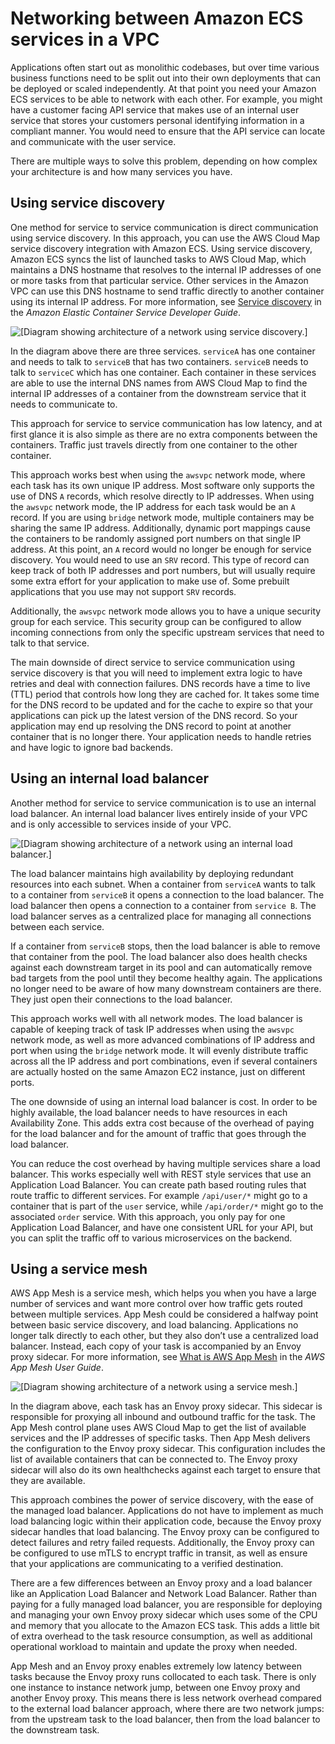 # Networking between Amazon ECS services in a VPC<a name="networking-connecting-services"></a>

Applications often start out as monolithic codebases, but over time various business functions need to be split out into their own deployments that can be deployed or scaled independently\. At that point you need your Amazon ECS services to be able to network with each other\. For example, you might have a customer facing API service that makes use of an internal user service that stores your customers personal identifying information in a compliant manner\. You would need to ensure that the API service can locate and communicate with the user service\.

There are multiple ways to solve this problem, depending on how complex your architecture is and how many services you have\.

## Using service discovery<a name="networking-connecting-services-direct"></a>

One method for service to service communication is direct communication using service discovery\. In this approach, you can use the AWS Cloud Map service discovery integration with Amazon ECS\. Using service discovery, Amazon ECS syncs the list of launched tasks to AWS Cloud Map, which maintains a DNS hostname that resolves to the internal IP addresses of one or more tasks from that particular service\. Other services in the Amazon VPC can use this DNS hostname to send traffic directly to another container using its internal IP address\. For more information, see [Service discovery](https://docs.aws.amazon.com/AmazonECS/latest/developerguide/service-discovery.html) in the *Amazon Elastic Container Service Developer Guide*\.

![\[Diagram showing architecture of a network using service discovery.\]](http://docs.aws.amazon.com/AmazonECS/latest/bestpracticesguide/images/servicediscovery.png)

In the diagram above there are three services\. `serviceA` has one container and needs to talk to `serviceB` that has two containers\. `serviceB` needs to talk to `serviceC` which has one container\. Each container in these services are able to use the internal DNS names from AWS Cloud Map to find the internal IP addresses of a container from the downstream service that it needs to communicate to\.

This approach for service to service communication has low latency, and at first glance it is also simple as there are no extra components between the containers\. Traffic just travels directly from one container to the other container\.

This approach works best when using the `awsvpc` network mode, where each task has its own unique IP address\. Most software only supports the use of DNS `A` records, which resolve directly to IP addresses\. When using the `awsvpc` network mode, the IP address for each task would be an `A` record\. If you are using `bridge` network mode, multiple containers may be sharing the same IP address\. Additionally, dynamic port mappings cause the containers to be randomly assigned port numbers on that single IP address\. At this point, an `A` record would no longer be enough for service discovery\. You would need to use an `SRV` record\. This type of record can keep track of both IP addresses and port numbers, but will usually require some extra effort for your application to make use of\. Some prebuilt applications that you use may not support `SRV` records\.

Additionally, the `awsvpc` network mode allows you to have a unique security group for each service\. This security group can be configured to allow incoming connections from only the specific upstream services that need to talk to that service\.

The main downside of direct service to service communication using service discovery is that you will need to implement extra logic to have retries and deal with connection failures\. DNS records have a time to live \(TTL\) period that controls how long they are cached for\. It takes some time for the DNS record to be updated and for the cache to expire so that your applications can pick up the latest version of the DNS record\. So your application may end up resolving the DNS record to point at another container that is no longer there\. Your application needs to handle retries and have logic to ignore bad backends\.

## Using an internal load balancer<a name="networking-connecting-services-elb"></a>

Another method for service to service communication is to use an internal load balancer\. An internal load balancer lives entirely inside of your VPC and is only accessible to services inside of your VPC\.

![\[Diagram showing architecture of a network using an internal load balancer.\]](http://docs.aws.amazon.com/AmazonECS/latest/bestpracticesguide/images/loadbalancer-internal.png)

The load balancer maintains high availability by deploying redundant resources into each subnet\. When a container from `serviceA` wants to talk to a container from `serviceB` it opens a connection to the load balancer\. The load balancer then opens a connection to a container from `service B`\. The load balancer serves as a centralized place for managing all connections between each service\.

If a container from `serviceB` stops, then the load balancer is able to remove that container from the pool\. The load balancer also does health checks against each downstream target in its pool and can automatically remove bad targets from the pool until they become healthy again\. The applications no longer need to be aware of how many downstream containers are there\. They just open their connections to the load balancer\.

This approach works well with all network modes\. The load balancer is capable of keeping track of task IP addresses when using the `awsvpc` network mode, as well as more advanced combinations of IP address and port when using the `bridge` network mode\. It will evenly distribute traffic across all the IP address and port combinations, even if several containers are actually hosted on the same Amazon EC2 instance, just on different ports\.

The one downside of using an internal load balancer is cost\. In order to be highly available, the load balancer needs to have resources in each Availability Zone\. This adds extra cost because of the overhead of paying for the load balancer and for the amount of traffic that goes through the load balancer\.

You can reduce the cost overhead by having multiple services share a load balancer\. This works especially well with REST style services that use an Application Load Balancer\. You can create path based routing rules that route traffic to different services\. For example `/api/user/*` might go to a container that is part of the `user` service, while `/api/order/*` might go to the associated `order` service\. With this approach, you only pay for one Application Load Balancer, and have one consistent URL for your API, but you can split the traffic off to various microservices on the backend\.

## Using a service mesh<a name="networking-connecting-services-appmesh"></a>

AWS App Mesh is a service mesh, which helps you when you have a large number of services and want more control over how traffic gets routed between multiple services\. App Mesh could be considered a halfway point between basic service discovery, and load balancing\. Applications no longer talk directly to each other, but they also don’t use a centralized load balancer\. Instead, each copy of your task is accompanied by an Envoy proxy sidecar\. For more information, see [What is AWS App Mesh](https://docs.aws.amazon.com/app-mesh/latest/userguide/what-is-app-mesh.html) in the *AWS App Mesh User Guide*\.

![\[Diagram showing architecture of a network using a service mesh.\]](http://docs.aws.amazon.com/AmazonECS/latest/bestpracticesguide/images/appmesh.png)

In the diagram above, each task has an Envoy proxy sidecar\. This sidecar is responsible for proxying all inbound and outbound traffic for the task\. The App Mesh control plane uses AWS Cloud Map to get the list of available services and the IP addresses of specific tasks\. Then App Mesh delivers the configuration to the Envoy proxy sidecar\. This configuration includes the list of available containers that can be connected to\. The Envoy proxy sidecar will also do its own healthchecks against each target to ensure that they are available\.

This approach combines the power of service discovery, with the ease of the managed load balancer\. Applications do not have to implement as much load balancing logic within their application code, because the Envoy proxy sidecar handles that load balancing\. The Envoy proxy can be configured to detect failures and retry failed requests\. Additionally, the Envoy proxy can be configured to use mTLS to encrypt traffic in transit, as well as ensure that your applications are communicating to a verified destination\.

There are a few differences between an Envoy proxy and a load balancer like an Application Load Balancer and Network Load Balancer\. Rather than paying for a fully managed load balancer, you are responsible for deploying and managing your own Envoy proxy sidecar which uses some of the CPU and memory that you allocate to the Amazon ECS task\. This adds a little bit of extra overhead to the task resource consumption, as well as additional operational workload to maintain and update the proxy when needed\.

App Mesh and an Envoy proxy enables extremely low latency between tasks because the Envoy proxy runs collocated to each task\. There is only one instance to instance network jump, between one Envoy proxy and another Envoy proxy\. This means there is less network overhead compared to the external load balancer approach, where there are two network jumps: from the upstream task to the load balancer, then from the load balancer to the downstream task\.